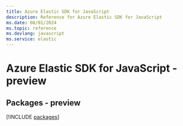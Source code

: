 ```yaml
---
title: Azure Elastic SDK for JavaScript
description: Reference for Azure Elastic SDK for JavaScript
ms.date: 08/01/2024
ms.topic: reference
ms.devlang: javascript
ms.service: elastic
---
```

# Azure Elastic SDK for JavaScript - preview
## Packages - preview
[!INCLUDE [packages](elastic-index.md)]